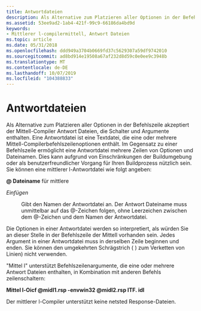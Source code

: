 ```yaml
---
title: Antwortdateien
description: Als Alternative zum Platzieren aller Optionen in der Befehlszeile akzeptiert der Mittell-Compiler Antwort Dateien, die Schalter und Argumente enthalten.
ms.assetid: 53ee9ad2-1ab4-421f-99c9-66186da4bd9d
keywords:
- Mittlerer l-compilermittell, Antwort Dateien
ms.topic: article
ms.date: 05/31/2018
ms.openlocfilehash: ddd949a3704b0669fd37c5629307a59df9742010
ms.sourcegitcommit: ad8bd914e19508a67af232d8d59c0e0ee9c3948b
ms.translationtype: MT
ms.contentlocale: de-DE
ms.lasthandoff: 10/07/2019
ms.locfileid: "104388833"
---
```

# <a name="response-files"></a>Antwortdateien

Als Alternative zum Platzieren aller Optionen in der Befehlszeile akzeptiert der Mittell-Compiler Antwort Dateien, die Schalter und Argumente enthalten. Eine Antwortdatei ist eine Textdatei, die eine oder mehrere Mittell-Compilerbefehlszeilenoptionen enthält. Im Gegensatz zu einer Befehlszeile ermöglicht eine Antwortdatei mehrere Zeilen von Optionen und Dateinamen. Dies kann aufgrund von Einschränkungen der Buildumgebung oder als benutzerfreundlicher Vorgang für Ihren Buildprozess nützlich sein. Sie können eine mittlerer l-Antwortdatei wie folgt angeben:

 **\@ Dateiname** für mittlere

<dl> <dt>

<span id="filename"></span><span id="FILENAME"></span>*Einfügen*
</dt> <dd>

Gibt den Namen der Antwortdatei an. Der Antwort Dateiname muss unmittelbar auf das @-Zeichen folgen, ohne Leerzeichen zwischen dem @-Zeichen und dem Namen der Antwortdatei.

</dd> </dl>

Die Optionen in einer Antwortdatei werden so interpretiert, als würden Sie an dieser Stelle in der Befehlszeile der Mittell vorhanden sein. Jedes Argument in einer Antwortdatei muss in derselben Zeile beginnen und enden. Sie können den umgekehrten Schrägstrich ( \) zum Verketten von Linien) nicht verwenden.

"Mittel l" unterstützt Befehlszeilenargumente, die eine oder mehrere Antwort Dateien enthalten, in Kombination mit anderen Befehls zeilenschaltern:

**Mittel l-Oicf @midl1.rsp -envwin32 @midl2.rsp ITF. idl**

Der mittlerer l-Compiler unterstützt keine netsted Response-Dateien.

 

 




